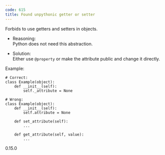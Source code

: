 ```yaml
---
code: 615
title: Found unpythonic getter or setter
---
```


Forbids to use getters and setters in objects.

  - Reasoning:  
    Python does not need this abstraction.

  - Solution:  
    Either use `@property` or make the attribute public and change it
    directly.

Example:

    # Correct:
    class Example(object):
        def __init__(self):
            self._attribute = None
    
    # Wrong:
    class Example(object):
        def __init__(self):
            self.attribute = None
    
        def set_attribute(self):
            ...
    
        def get_attribute(self, value):
            ...

<div class="versionadded">

0.15.0

</div>